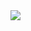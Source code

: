 
<img src="https://github.com/Abiji-2020/DSA-Cracker/assets/145255212/45beae41-678f-4b6c-b341-821ade0fe26d">
